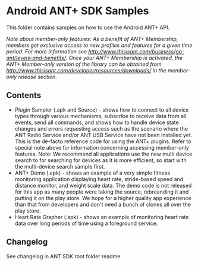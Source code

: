 # Android ANT+ SDK Samples
This folder contains samples on how to use the Android ANT+ API.

<i>Note about member-only features: As a benefit of ANT+ Membership, members get exclusive access to new profiles and features for a given time period. For more information see http://www.thisisant.com/business/go-ant/levels-and-benefits/. Once your ANT+ Membership is activated, the ANT+ Member-only version of the library can be obtained from http://www.thisisant.com/developer/resources/downloads/ in the member-only release section. </i>

## Contents
* Plugin Sampler (.apk and Source) - shows how to connect to all device types through various mechanisms, subscribe to receive data from all events, send all commands, and shows how to handle device state changes and errors requesting access such as the scenario where the ANT Radio Service and/or ANT USB Service have not been installed yet. This is the de-facto reference code for using the ANT+ plugins. Refer to special note above for information concerning accessing member-only features. Note: We recommend all applications use the new multi device search to for searching for devices as it is more efficient, so start with the multi-device search sample first.
* ANT+ Demo (.apk) - shows an example of a very simple fitness monitoring application displaying heart rate, stride-based speed and distance monitor, and weight scale data. The demo code is not released for this app as many people were taking the source, rebreanding it and putting it on the play store. We hope for a higher quality app experience than that from developers and don't need a bunch of clones all over the play store.
* Heart Rate Grapher (.apk) - shows an example of monitoring heart rate data over long periods of time using a foreground service.

## Changelog
See changelog in ANT SDK root folder readme